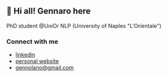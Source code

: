 ## 👋 Hi all! Gennaro here

PhD student @UniOr NLP (University of Naples "L'Orientale")

### Connect with me
- [linkedin](https://www.linkedin.com/in/gennaro-nolano)
- [personal website](https://gnolano.xyz/about/)
- gennolano@gmail.com

<!---
Nolanogenn/Nolanogenn is a ✨ special ✨ repository because its `README.md` (this file) appears on your GitHub profile.
You can click the Preview link to take a look at your changes.
--->
